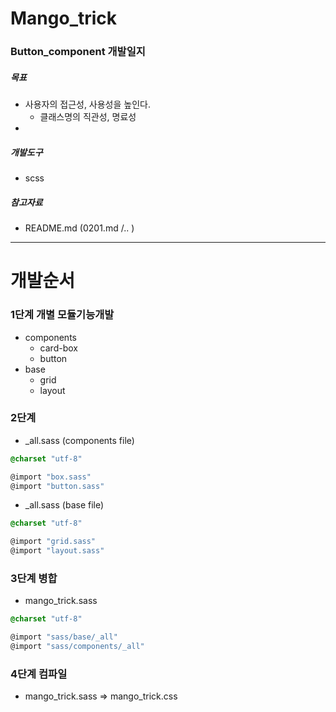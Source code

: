 # Mango_trick

### Button_component 개발일지



##### 목표

- 사용자의 접근성, 사용성을 높인다.
  - 클래스명의 직관성, 명료성
- ​

##### 개발도구

- scss 

##### 참고자료

- README.md (0201.md /.. )





---

# 개발순서

### 1단계 개별 모듈기능개발

- components 
  - card-box
  - button
- base
  - grid
  - layout



### 2단계

- _all.sass (components file)

```scss
@charset "utf-8"

@import "box.sass"
@import "button.sass"
```

- _all.sass (base file)

```scss
@charset "utf-8"

@import "grid.sass"
@import "layout.sass"
```



### 3단계 병합

- mango_trick.sass

```scss
@charset "utf-8"

@import "sass/base/_all"
@import "sass/components/_all"
```



### 4단계 컴파일

- mango_trick.sass 	=>	mango_trick.css